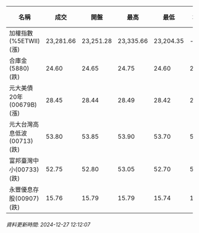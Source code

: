 | 名稱 | 成交 | 開盤 | 最高 | 最低 | 均價 | 成交金額(億) | 昨收 | 漲跌幅 | 漲跌 | 總量 | 昨量 | 振幅 |
| -------- | -------- | -------- | -------- |-------- | -------- | -------- |-------- |-------- |-------- | -------- | -------- |-------- |
|加權指數(%5ETWII) (漲)|23,281.66|23,251.28|23,335.66|23,204.35|-|2,114.48|23,246.94|0.15%|34.72|3,961,922|0|0.56%|
|合庫金(5880) (跌)|24.60|24.65|24.75|24.60|24.64|0.523|24.75|0.61%|0.15|2,121|3,146|0.61%|
|元大美債20年(00679B) (漲)|28.45|28.44|28.49|28.42|28.45|6.58|28.33|0.42%|0.12|23,125|63,898|0.25%|
|元大台灣高息低波(00713) (跌)|53.80|53.85|53.90|53.70|53.77|1.68|53.85|0.09%|0.05|3,117|4,479|0.37%|
|富邦臺灣中小(00733) (跌)|52.75|52.80|53.05|52.70|52.83|0.135|52.80|0.09%|0.05|255|436|0.66%|
|永豐優息存股(00907) (跌)|15.76|15.79|15.79|15.74|15.76|0.214|15.79|0.19%|0.03|1,356|1,249|0.32%|
###### 資料更新時間: 2024-12-27 12:12:07